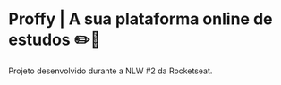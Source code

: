 # Proffy | A sua plataforma online de estudos :pencil2::blue_book:
Projeto desenvolvido durante a NLW #2 da Rocketseat. 

